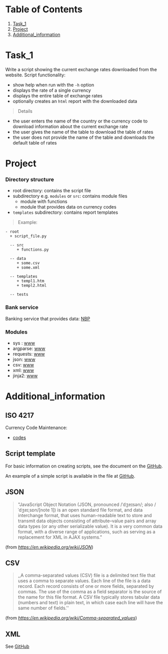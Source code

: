 # Table of Contents

 1. [Task_1](#Task_1)
 2. [Project](#Project)
 3. [Additional_information](#Additional_information)


# Task_1

Write a script showing the current exchange rates downloaded from the website. Script functionality:

 - show help when run with the `-h` option
 - displays the rate of a single currency
 - displays the entire table of exchange rates
 - optionally creates an `html` report with the downloaded data


 >Details  

 - the user enters the name of the country or the currency code to download information about the current exchange rate
 - the user gives the name of the table to download the table of rates 
 - the user does not provide the name of the table and downloads the default table of rates 



# Project
### Directory structure

  - root directory: contains the script file
  - subdirectory e.g. `modules` or `src`: contains module files
     - module with functions
     - module that provides data on currency codes
  - `templates` subdirectory: contains report templates

 >Example:  

  ```
  - root
    + script_file.py

    -- src
       + functions.py
 
    -- data
       + some.csv
       + some.xml

    -- templates
       + templ1.htm
       + templ2.html

    -- tests
  ```

### Bank service
Banking service that provides data: [NBP](http://api.nbp.pl/)


### Modules

 - sys : [www](https://docs.python.org/3.9/library/sys.html)
 - argparse: [www](https://docs.python.org/3.9/library/argparse.html)
 - requests: [www](https://requests.readthedocs.io/en/latest/)
 - json: [www](https://docs.python.org/3.9/library/json.html)
 - csv: [www](https://docs.python.org/3.9/library/csv.html)
 - xml: [www](https://docs.python.org/3.9/library/xml.html?highlight=xml#module-xml)
 - jinja2: [www](https://jinja.palletsprojects.com/en/2.10.x/)



# Additional_information

##  ISO 4217

Currency Code Maintenance:
 - [codes](https://www.six-group.com/dam/download/financial-information/data-center/iso-currrency/lists/list-one.xml)


## Script template

For basic information on creating scripts, see the document on the [GitHub](https://github.com/RemoteSys/entry/blob/master/e06_about_scripts.md).

An example of a simple script is available in the file at [GitHub](https://github.com/RemoteSys/entry/blob/master/e07_script_example.py). 




## JSON

>"JavaScript Object Notation (JSON, pronounced /ˈdʒeɪsən/; also /ˈdʒeɪˌsɒn/[note 1]) is an open standard file format, and data interchange format, that uses human-readable text to store and transmit data objects consisting of attribute–value pairs and array data types (or any other serializable value). It is a very common data format, with a diverse range of applications, such as serving as a replacement for XML in AJAX systems."

(from *https://en.wikipedia.org/wiki/JSON*)


## CSV
>,,A comma-separated values (CSV) file is a delimited text file that uses a comma to separate values. Each line of the file is a data record. Each record consists of one or more fields, separated by commas. The use of the comma as a field separator is the source of the name for this file format. A CSV file typically stores tabular data (numbers and text) in plain text, in which case each line will have the same number of fields.''

(from *https://en.wikipedia.org/wiki/Comma-separated_values*)


## XML

 See [GitHub](https://github.com/RemoteSys/engineer/blob/master/md_files/xml_info.md)


